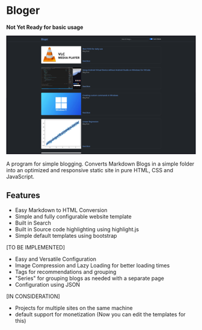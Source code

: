 # Bloger

**Not Yet Ready for basic usage**

![Blog Image](./bloger.png)

A program for simple blogging.
Converts Markdown Blogs in a simple folder into an optimized and responsive static site in pure HTML, CSS and JavaScript.

## Features

- Easy Markdown to HTML Conversion
- Simple and fully configurable website template
- Built in Search
- Built in Source code highlighting using highlight.js
- Simple default templates using bootstrap

[TO BE IMPLEMENTED]

- Easy and Versatile Configuration
- Image Compression and Lazy Loading for better loading times
- Tags for recommendations and grouping
- "Series" for grouping blogs as needed with a separate page
- Configuration using JSON

[IN CONSIDERATION]

- Projects for multiple sites on the same machine
- default support for monetization (Now you can edit the templates for this)
